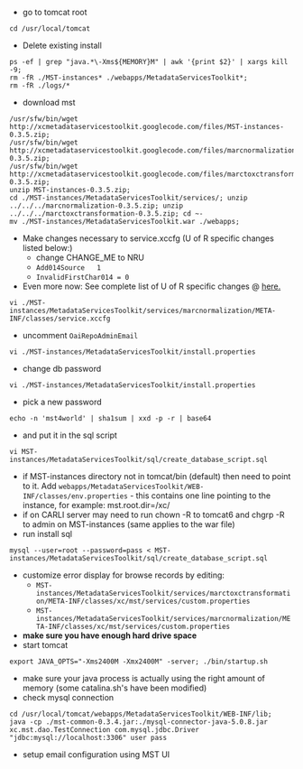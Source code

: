   * go to tomcat root
```
cd /usr/local/tomcat
```
  * Delete existing install
```
ps -ef | grep "java.*\-Xms${MEMORY}M" | awk '{print $2}' | xargs kill -9; 
rm -fR ./MST-instances* ./webapps/MetadataServicesToolkit*; 
rm -fR ./logs/*
```
  * download mst
```
/usr/sfw/bin/wget http://xcmetadataservicestoolkit.googlecode.com/files/MST-instances-0.3.5.zip;
/usr/sfw/bin/wget http://xcmetadataservicestoolkit.googlecode.com/files/marcnormalization-0.3.5.zip;
/usr/sfw/bin/wget http://xcmetadataservicestoolkit.googlecode.com/files/marctoxctransformation-0.3.5.zip;
unzip MST-instances-0.3.5.zip;
cd ./MST-instances/MetadataServicesToolkit/services/; unzip ../../../marcnormalization-0.3.5.zip; unzip ../../../marctoxctransformation-0.3.5.zip; cd ~-
mv ./MST-instances/MetadataServicesToolkit.war ./webapps;
```
  * Make changes necessary to service.xccfg (U of R specific changes listed below:)
    * change CHANGE\_ME to NRU
    * `Add014Source   1`
    * `InvalidFirstChar014 = 0`
  * Even more now:  See complete list of U of R specific changes @ [here.](https://docs.google.com/spreadsheet/ccc?key=0ArAewjrTTKSUdFhwYWtlMTJpQWJqc2ptdFJtei05Wnc)
```
vi ./MST-instances/MetadataServicesToolkit/services/marcnormalization/META-INF/classes/service.xccfg
```

  * uncomment `OaiRepoAdminEmail`
```
vi ./MST-instances/MetadataServicesToolkit/install.properties
```
  * change db password
```
vi ./MST-instances/MetadataServicesToolkit/install.properties
```
  * pick a new password
```
echo -n 'mst4world' | sha1sum | xxd -p -r | base64
```
  * and put it in the sql script
```
vi MST-instances/MetadataServicesToolkit/sql/create_database_script.sql
```
  * if MST-instances directory not in tomcat/bin (default) then need to point to it.  Add `webapps/MetadataServicesToolkit/WEB-INF/classes/env.properties` - this contains one line pointing to the instance, for example: mst.root.dir=/xc/
  * if on CARLI server may need to run chown -R to tomcat6 and chgrp -R to admin on MST-instances  (same applies to the war file)
  * run install sql
```
mysql --user=root --password=pass < MST-instances/MetadataServicesToolkit/sql/create_database_script.sql
```
  * customize error display for browse records by editing:
    * `MST-instances/MetadataServicesToolkit/services/marctoxctransformation/META-INF/classes/xc/mst/services/custom.properties`
    * `MST-instances/MetadataServicesToolkit/services/marcnormalization/META-INF/classes/xc/mst/services/custom.properties`
  * **make sure you have enough hard drive space**
  * start tomcat
```
export JAVA_OPTS="-Xms2400M -Xmx2400M" -server; ./bin/startup.sh
```
  * make sure your java process is actually using the right amount of memory (some catalina.sh's have been modified)
  * check mysql connection
```
cd /usr/local/tomcat/webapps/MetadataServicesToolkit/WEB-INF/lib;
java -cp ./mst-common-0.3.4.jar:./mysql-connector-java-5.0.8.jar xc.mst.dao.TestConnection com.mysql.jdbc.Driver "jdbc:mysql://localhost:3306" user pass
```
  * setup email configuration using MST UI